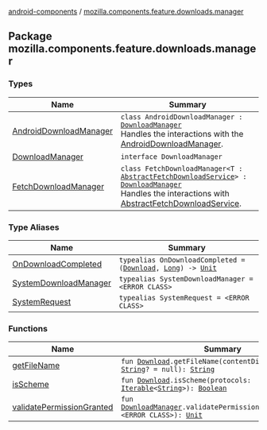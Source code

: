 [android-components](../index.md) / [mozilla.components.feature.downloads.manager](./index.md)

## Package mozilla.components.feature.downloads.manager

### Types

| Name | Summary |
|---|---|
| [AndroidDownloadManager](-android-download-manager/index.md) | `class AndroidDownloadManager : `[`DownloadManager`](-download-manager/index.md)<br>Handles the interactions with the [AndroidDownloadManager](-android-download-manager/index.md). |
| [DownloadManager](-download-manager/index.md) | `interface DownloadManager` |
| [FetchDownloadManager](-fetch-download-manager/index.md) | `class FetchDownloadManager<T : `[`AbstractFetchDownloadService`](../mozilla.components.feature.downloads/-abstract-fetch-download-service/index.md)`> : `[`DownloadManager`](-download-manager/index.md)<br>Handles the interactions with [AbstractFetchDownloadService](../mozilla.components.feature.downloads/-abstract-fetch-download-service/index.md). |

### Type Aliases

| Name | Summary |
|---|---|
| [OnDownloadCompleted](-on-download-completed.md) | `typealias OnDownloadCompleted = (`[`Download`](../mozilla.components.browser.session/-download/index.md)`, `[`Long`](https://kotlinlang.org/api/latest/jvm/stdlib/kotlin/-long/index.html)`) -> `[`Unit`](https://kotlinlang.org/api/latest/jvm/stdlib/kotlin/-unit/index.html) |
| [SystemDownloadManager](-system-download-manager.md) | `typealias SystemDownloadManager = <ERROR CLASS>` |
| [SystemRequest](-system-request.md) | `typealias SystemRequest = <ERROR CLASS>` |

### Functions

| Name | Summary |
|---|---|
| [getFileName](get-file-name.md) | `fun `[`Download`](../mozilla.components.browser.session/-download/index.md)`.getFileName(contentDisposition: `[`String`](https://kotlinlang.org/api/latest/jvm/stdlib/kotlin/-string/index.html)`? = null): `[`String`](https://kotlinlang.org/api/latest/jvm/stdlib/kotlin/-string/index.html) |
| [isScheme](is-scheme.md) | `fun `[`Download`](../mozilla.components.browser.session/-download/index.md)`.isScheme(protocols: `[`Iterable`](https://kotlinlang.org/api/latest/jvm/stdlib/kotlin.collections/-iterable/index.html)`<`[`String`](https://kotlinlang.org/api/latest/jvm/stdlib/kotlin/-string/index.html)`>): `[`Boolean`](https://kotlinlang.org/api/latest/jvm/stdlib/kotlin/-boolean/index.html) |
| [validatePermissionGranted](validate-permission-granted.md) | `fun `[`DownloadManager`](-download-manager/index.md)`.validatePermissionGranted(context: <ERROR CLASS>): `[`Unit`](https://kotlinlang.org/api/latest/jvm/stdlib/kotlin/-unit/index.html) |
